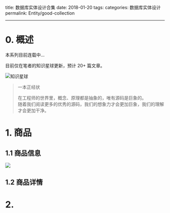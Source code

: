 title: 数据库实体设计合集
date: 2018-01-20
tags:
categories: 数据库实体设计
permalink: Entity/good-collection

-------

# 0. 概述

本系列目前连载中...

目前仅在笔者的知识星球更新，预计 20+ 篇文章。

![知识星球](http://www.iocoder.cn/images/Architecture/2017_12_29/01.png)

> 一本正经状  
> 
> 在工程师的世界里，概念、原理都是抽象的，唯有源码是巨象的。  
> 随着我们阅读更多的优秀的源码，我们的想象力才会更加巨象，我们的理解才会更加干净。

# 1. 商品

## 1.1 商品信息

![](http://www.iocoder.cn/images/Entity/2018_01_20/11.png)

## 1.2 商品详情

# 2. 

